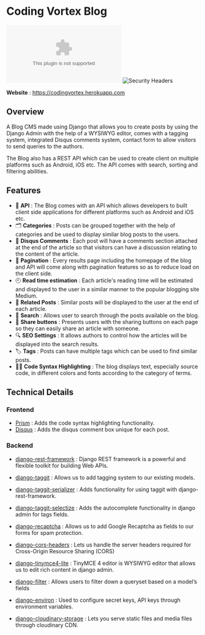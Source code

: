 # Coding Vortex Blog


![Website Status](https://img.shields.io/website/https/codingvortex.herokuapp.com?down_color=lightgrey&down_message=offline&style=flat-square&up_color=blue&up_message=online)
![Security Headers](https://img.shields.io/security-headers?style=flat-square&url=https%3A%2F%2Fcodingvortex.herokuapp.com)

**Website** : https://codingvortex.herokuapp.com

## Overview
A Blog CMS made using Django that allows you to create posts by using the Django Admin with the help of a WYSIWYG editor, comes with a tagging system, integrated Disqus comments system, contact form to allow visitors to send queries to the authors. 

The Blog also has a REST API which can be used to create client on multiple platforms such as Android, iOS etc. The API comes with search, sorting and filtering abilities.

## Features
- 🤖 **API** : The Blog comes with an API which allows developers to built client side applications for different platforms such as Android and iOS etc.
- 🗂️ **Categories** : Posts can be grouped together with the help of categories and be used to display similar blog posts to the users.
- 💬 **Disqus Comments** : Each post will have a comments section attached at the end of the article so that visitors can have a discussion relating to the content of the article.
- 📄 **Pagination** : Every results page including the homepage of the blog and API will come along with pagination features so as to reduce load on the client side.
- 🕘 **Read time estimation** : Each article's reading time will be estimated and displayed to the user in a similar manner to the popular blogging site Medium.
- 📰 **Related Posts** : Similar posts will be displayed to the user at the end of each article.
- 🔎 **Search** : Allows user to search through the posts available on the blog.
- 🔗 **Share buttons** : Presents users with the sharing buttons on each page so they can easily share an article with someone. 
- 🔍 **SEO Settings** : It allows authors to control how the articles will be displayed into the search results. 
- 🏷️ **Tags** : Posts can have multiple tags which can be used to find similar posts. 
- 👨‍💻 **Code Syntax Highlighting** : The blog displays text, especially source code, in different colors and fonts according to the category of terms.

## Technical Details

### Frontend
- [Prism](https://prismjs.com/) :  Adds the code syntax highlighting functionality.
- [Disqus](https://disqus.com/) : Adds the disqus comment box unique for each post.

### Backend
- [django-rest-framework](https://www.django-rest-framework.org/) : Django REST framework is a powerful and flexible toolkit for building Web APIs.

- [django-taggit](https://github.com/jazzband/django-taggit) : Allows us to add tagging system to our existing models.
- [django-taggit-serializer](https://github.com/glemmaPaul/django-taggit-serializer) : Adds functionality for using taggit with django-rest-framework.
- [django-taggit-selectize](https://github.com/chhantyal/taggit-selectize) : Adds the autocomplete functionality in django admin for tags fields.
- [django-recaptcha](https://github.com/praekelt/django-recaptcha) : Allows us to add Google Recaptcha as fields to our forms for spam protection.
- [django-cors-headers](https://github.com/adamchainz/django-cors-headers) : Lets us handle the server headers required for Cross-Origin Resource Sharing (CORS)
- [django-tinymce4-lite](https://github.com/romanvm/django-tinymce4-lite) : TinyMCE 4 editor is WYSIWYG editor that allows us to edit rich content in django admin.
- [django-filter](https://django-filter.readthedocs.io/en/master/) : Allows users to filter down a queryset based on a model’s fields
- [django-environ](https://github.com/joke2k/django-environ) : Used to configure secret keys, API keys through environment variables.
- [django-cloudinary-storage](https://github.com/klis87/django-cloudinary-storage) : Lets you serve static files and media files through cloudinary CDN.
